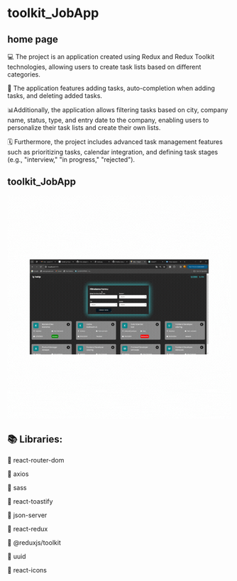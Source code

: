 # toolkit_JobApp

## home page
💻 The project is an application created using Redux and Redux Toolkit technologies, allowing users to create task lists based on different categories. 

 📇 The application features adding tasks, auto-completion when adding tasks, and deleting added tasks. 

📊Additionally, the application allows filtering tasks based on city, company name, status, type, and entry date to the company, enabling users to personalize their task lists and create their own lists. 

🗓 Furthermore, the project includes advanced task management features such as prioritizing tasks, calendar integration, and defining task stages (e.g., "interview," "in progress," "rejected").

## toolkit_JobApp

<img src="./public/gif/toolkit_JobApp.gif"/>

## 📚 Libraries:
📌 react-router-dom

📌 axios

📌 sass

📌 react-toastify

📌 json-server

📌 react-redux

📌 @reduxjs/toolkit

📌 uuid

📌 react-icons

